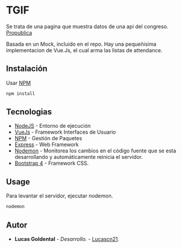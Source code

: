 # TGIF
	
 Se trata de una pagina que muestra datos de una api del congreso. [Propublica](https://projects.propublica.org/api-docs/congress-api)
 
 Basada en un Mock, incluido en el repo. Hay una pequeñisima implementacion de Vue.Js, el cual arma las listas de attendance.
 

## Instalación
Usar [NPM](https://www.npmjs.com)
```bash
npm install
```

## Tecnologias

* [NodeJS](https://nodejs.org/en/) -  Entorno de ejecución
* [VueJs](https://vuejs.org) -  Framework Interfaces de Usuario
* [NPM](https://www.npmjs.com) - Gestión de Paquetes
* [Express](https://expressjs.com) - Web Framework
* [Nodemon](https://www.npmjs.com/package/nodemon) - Monitorea los cambios en el código fuente que se esta desarrollando y automáticamente reinicia el servidor.
* [Bootstrap 4](https://getbootstrap.com) - Framework CSS.

## Usage
Para levantar el servidor, ejecutar nodemon.
```python
nodemon
```

## Autor
* **Lucas Goldental** - *Desarrollo.* - [Lucascn21](https://github.com/Lucascn21).



